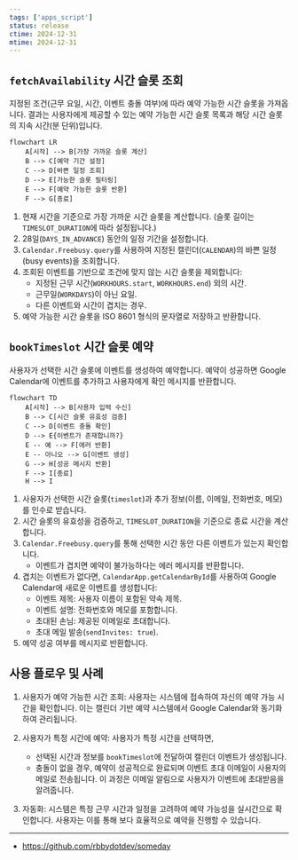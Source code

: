 ```yaml
---
tags: ['apps_script']
status: release
ctime: 2024-12-31
mtime: 2024-12-31
---
```


## `fetchAvailability` 시간 슬롯 조회

지정된 조건(근무 요일, 시간, 이벤트 충돌 여부)에 따라 예약 가능한 시간 슬롯을 가져옵니다. 결과는 사용자에게 제공할 수 있는 예약 가능한 시간 슬롯 목록과 해당 시간 슬롯의 지속 시간(분 단위)입니다.

```
flowchart LR
    A[시작] --> B[가장 가까운 슬롯 계산]
    B --> C[예약 기간 설정]
    C --> D[바쁜 일정 조회]
    D --> E[가능한 슬롯 필터링]
    E --> F[예약 가능한 슬롯 반환]
    F --> G[종료]
```

1. 현재 시간을 기준으로 가장 가까운 시간 슬롯을 계산합니다. (슬롯 길이는 `TIMESLOT_DURATION`에 따라 설정됩니다.)
2. 28일(`DAYS_IN_ADVANCE`) 동안의 일정 기간을 설정합니다.
3. `Calendar.Freebusy.query`를 사용하여 지정된 캘린더(`CALENDAR`)의 바쁜 일정(busy events)을 조회합니다.
4. 조회된 이벤트를 기반으로 조건에 맞지 않는 시간 슬롯을 제외합니다:
   - 지정된 근무 시간(`WORKHOURS.start`, `WORKHOURS.end`) 외의 시간.
   - 근무일(`WORKDAYS`)이 아닌 요일.
   - 다른 이벤트와 시간이 겹치는 경우.
5. 예약 가능한 시간 슬롯을 ISO 8601 형식의 문자열로 저장하고 반환합니다.

## `bookTimeslot` 시간 슬롯 예약

사용자가 선택한 시간 슬롯에 이벤트를 생성하여 예약합니다. 예약이 성공하면 Google Calendar에 이벤트를 추가하고 사용자에게 확인 메시지를 반환합니다.

```
flowchart TD
    A[시작] --> B[사용자 입력 수신]
    B --> C[시간 슬롯 유효성 검증]
    C --> D[이벤트 충돌 확인]
    D --> E{이벤트가 존재합니까?}
    E -- 예 --> F[에러 반환]
    E -- 아니오 --> G[이벤트 생성]
    G --> H[성공 메시지 반환]
    F --> I[종료]
    H --> I
```

1. 사용자가 선택한 시간 슬롯(`timeslot`)과 추가 정보(이름, 이메일, 전화번호, 메모)를 인수로 받습니다.
2. 시간 슬롯의 유효성을 검증하고, `TIMESLOT_DURATION`을 기준으로 종료 시간을 계산합니다.
3. `Calendar.Freebusy.query`를 통해 선택한 시간 동안 다른 이벤트가 있는지 확인합니다.
   - 이벤트가 겹치면 예약이 불가능하다는 에러 메시지를 반환합니다.
4. 겹치는 이벤트가 없다면, `CalendarApp.getCalendarById`를 사용하여 Google Calendar에 새로운 이벤트를 생성합니다:
   - 이벤트 제목: 사용자 이름이 포함된 약속 제목.
   - 이벤트 설명: 전화번호와 메모를 포함합니다.
   - 초대된 손님: 제공된 이메일로 초대합니다.
   - 초대 메일 발송(`sendInvites: true`).
5. 예약 성공 여부를 메시지로 반환합니다.

## 사용 플로우 및 사례

1. 사용자가 예약 가능한 시간 조회: 사용자는 시스템에 접속하여 자신의 예약 가능 시간을 확인합니다. 이는 캘린더 기반 예약 시스템에서 Google Calendar와 동기화하여 관리됩니다.
2. 사용자가 특정 시간에 예약: 사용자가 특정 시간을 선택하면,

   - 선택된 시간과 정보를 `bookTimeslot`에 전달하여 캘린더 이벤트가 생성됩니다.
   - 충돌이 없을 경우, 예약이 성공적으로 완료되며 이벤트 초대 이메일이 사용자의 메일로 전송됩니다. 이 과정은 이메일 알림으로 사용자가 이벤트에 초대받음을 알려줍니다.

3. 자동화: 시스템은 특정 근무 시간과 일정을 고려하여 예약 가능성을 실시간으로 확인합니다. 사용자는 이를 통해 보다 효율적으로 예약을 진행할 수 있습니다.

---

- https://github.com/rbbydotdev/someday
